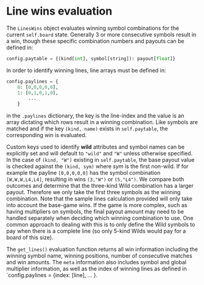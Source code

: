 # Line wins evaluation

The `LinesWins` object evaluates winning symbol combinations for the current `self.board` state. Generally 3 or more consecutive symbols result in a win, though these specific combination numbers and payouts can be defined in:
```python
config.paytable = {(kind[int], symbol[string]): payout[float]}
```

In order to identify winning lines, line arrays must be defined in:
```python
config.paylines = {
    0: [0,0,0,0,0],
    1: [0,1,0,1,0],
        ...    
    }
```
in the `.paylines` dictionary, the key is the line-index and the value is an array dictating which rows result in a winning combination. Like symbols are matched and if the key `(kind, name)` exists in `self.paytable`, the corresponding win is evaluated. 

Custom keys used to identify **wild** attributes and symbol names can be explicitly set and will default to `"wild"` and `"W"` unless otherwise specified. In the case of `(kind, "W")` existing in `self.paytable`, the base payout value is checked against the `(kind, sym)` where *sym* is the first non-wild. If for example the payline `[0,0,0,0,0]` has the symbol combination `[W,W,W,L4,L4]`, resulting in wins `(3,"W")` or `(5,"L4")`. We compare both outcomes and determine that the three-kind Wild combination has a larger payout. Therefore we only take the first three symbols as the winning combination. Note that the sample lines calculation provided will only take into account the base-game wins. If the game is more complex, such as having multipliers on symbols, the final payout amount may need to be handled separately when deciding which winning combination to use. One common approach to dealing with this is to only define the Wild symbols to pay when there is a complete line (so only 5-kind Wilds would pay for a board of this size).

The `get_lines()` evaluation function returns all win information including the winning symbol name, winning positions, number of consecutive matches and win amounts. The `meta` information also includes symbol and global multiplier information, as well as the index of winning lines as defined in `config.paylines = {index: [line], ... }. 